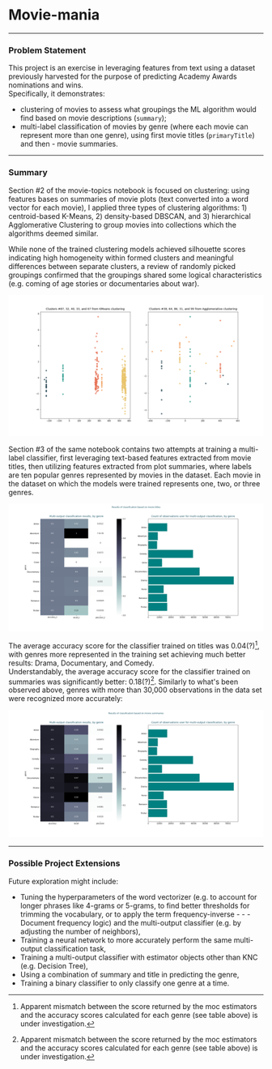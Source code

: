 # Movie-mania

---------
### Problem Statement

This project is an exercise in leveraging features from text using a dataset previously harvested for the purpose of predicting Academy Awards nominations and wins.<br>
Specifically, it demonstrates:<br>
- clustering of movies to assess what groupings the ML algorithm would find based on movie descriptions (`summary`);
- multi-label classification of movies by genre (where each movie can represent more than one genre), using first movie titles (`primaryTitle`) and then - movie summaries.

--------
### Summary

Section #2 of the movie-topics notebook is focused on clustering: using features bases on summaries of movie plots (text converted into a word vector for each movie), I applied three types of clustering algorithms: 1) centroid-based K-Means, 2) density-based DBSCAN, and 3) hierarchical Agglomerative Clustering to group movies into collections which the algorithms deemed similar.

While none of the trained clustering models achieved silhouette scores indicating high homogeneity within formed clusters and meaningful differences between separate clusters, a review of randomly picked groupings confirmed that the groupings shared some logical characteristics (e.g. coming of age stories or documentaries about war).

![](./KM_vs_Agg.png)

Section #3 of the same notebook contains two attempts at training a multi-label classifier, first leveraging text-based features extracted from movie titles, then utilizing features extracted from plot summaries, where labels are ten popular genres represented by movies in the dataset. Each movie in the dataset on which the models were trained represents one, two, or three genres.

![](./moc_results_t.png)

The average accuracy score for the classifier trained on titles was 0.04(?)[^1], with genres more represented in the training set achieving much better results: Drama, Documentary, and Comedy.<br>
Understandably, the average accuracy score for the classifier trained on summaries was significantly better: 0.18(?)[^1]. Similarly to what's been observed above, genres with more than 30,000 observations in the data set were recognized more accurately:

![](./moc_results_s.png)

----------------
### Possible Project Extensions

Future exploration might include:

- Tuning the hyperparameters of the word vectorizer (e.g. to account for longer phrases like 4-grams or 5-grams, to find better thresholds for trimming the vocabulary, or to apply the term frequency-inverse - - - Document frequency logic) and the multi-output classifier (e.g. by adjusting the number of neighbors),
- Training a neural network to more accurately perform the same multi-output classification task,
- Training a multi-output classifier with estimator objects other than KNC (e.g. Decision Tree),
- Using a combination of summary and title in predicting the genre,
- Training a binary classifier to only classify one genre at a time.

[^1]: Apparent mismatch between the score returned by the moc estimators and the accuracy scores calculated for each genre (see table above) is under investigation.
